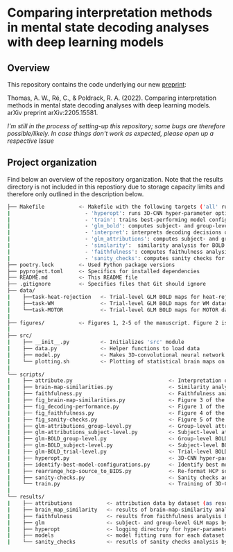 # Comparing interpretation methods in mental state decoding analyses with deep learning models

## Overview

This repository contains the code underlying our new [preprint](https://arxiv.org/abs/2205.15581): 

Thomas, A. W., Ré, C., & Poldrack, R. A. (2022). Comparing interpretation methods in mental state decoding analyses with deep learning models. arXiv preprint arXiv:2205.15581. 

*I'm still in the process of setting-up this repository; some bugs are therefore possible/likely. In case things don't work as expected, please open up a respective Issue*

## Project organization

Find below an overview of the repository organization. Note that the results directory is not included in this repostiory due to storage capacity limits and therefore only outlined in the description below.

```bash
├── Makefile           <- Makefile with the following targets ('all' runs all commands in sequence):
|                        - 'hyperopt': runs 3D-CNN hyper-parameter optimization for each dataset  
|                        - 'train': trains best-performing model configurations and creates Figure 1
|                        - 'glm_bold': computes subject- and group-level GLM maps for BOLD data
|                        - 'interpret': interprets decoding decisions of trained models
|                        - 'glm_attributions': computes subject- and group-level GLM maps for attribution data
|                        - 'similarity':  similarity analysis for BOLD and attributions GLM maps and creates Figure 3
|                        - 'faithfulness': computes faithulness analysis for attributions and creates Figure 4 
|                        - 'sanity_checks': computes sanity checks for attributions and creates Figure 5
├── poetry.lock        <- Used Python package versions
├── pyproject.toml     <- Specifics for installed dependencies
├── README.md          <- This README file
├── .gitignore         <- Specifies files that Git should ignore
├── data/
|    ├──task-heat-rejection   <- Trial-level GLM BOLD maps for heat-rejection dataset
|    ├──task-WM               <- Trial-level GLM BOLD maps for WM dataset
|    └──task-MOTOR            <- Trial-level GLM BOLD maps for MOTOR dataset
|
├── figures/           <- Figures 1, 2-5 of the manuscript. Figure 2 is created manually by the use of the brain maps resulting from the group-level GLM analysis scripts (ie., glm-BOLD_group-level.py and glm-attributions_group-level.py)
|
├── src/
|    ├── __init__.py          <- Initializes 'src' module
|    ├── data.py              <- Helper functions to load data
|    ├── model.py             <- Makes 3D-convolutional neural network
|    └── plotting.sh          <- Plotting of statistical brain maps on FSaverage surface
|
└── scripts/
|    ├── attribute.py                               <- Interpretation of model decoding decisions
|    ├── brain-map-similarities.py                  <- Similarity analysis of BOLD and attribution brain maps
|    ├── faithfulness.py                            <- Faithfulness analaysis of attributions
|    ├── fig_brain-map-similarities.py              <- Figure 3 of the manuscript
|    ├── fig_decoding-performance.py                <- Figure 1 of the manuscript
|    ├── fig_faithfulness.py                        <- Figure 4 of the manuscript
|    ├── fig_sanity-checks.py                       <- Figure 5 of the manuscript
|    ├── glm-attributions_group-level.py            <- Group-level attribution GLM maps
|    ├── glm-attributions_subject-level.py          <- Subject-level attribution GLM maps
|    ├── glm-BOLD_group-level.py                    <- Group-level BOLD GLM maps
|    ├── glm-BOLD_subject-level.py                  <- Subject-level BOLD GLM maps
|    ├── glm-BOLD_trial-level.py                    <- Trial-level BOLD GLM maps for WM and MOTOR datasets
|    ├── hyperopt.py                                <- 3D-CNN hyper-parameter optimization for each dataset
|    ├── identify-best-model-configurations.py      <- Identify best model configurations from hyperopt results
|    ├── rearrange_hcp-source_to_BIDS.py            <- Re-format HCP source data to BIDS-like format
|    ├── sanity-checks.py                           <- Sanity checks analysis
|    └── train.py                                   <- Training of 3D-CNN for a given dataset
|
└── results/
|    ├── attributions           <- attribution data by dataset (as resulting from attribute.py)
|    ├── brain_map_similarity   <- results of brain-map-similarity analysis by dataset (as resulting from brain-map-similarities.py)
|    ├── faithfulness           <- results from faithfulness analysis by dataset (as resulting from faithfulness.py)
|    ├── glm                    <- subject- and group-level GLM maps by dataset (as resulting from glm-*.py scripts)
|    ├── hyperopt               <- logging directory for hyper-parameter optimization by dataset (as resulting from hyperopt.py)
|    ├── models                 <- model fitting runs for each dataset (as resulting from train.py)
|    └── sanity_checks          <- resutls of sanity checks analysis by dataset (as resulting from sanity-checks.py) 
```